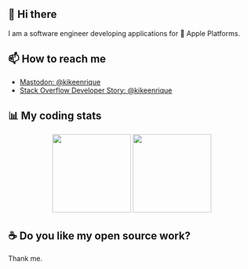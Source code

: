 ## 👋 Hi there

I am a software engineer developing applications for  Apple Platforms.

## 📫 How to reach me

- [Mastodon: @kikeenrique][mastodon-profile]
- [Stack Overflow Developer Story: @kikeenrique][stackoverflow-devloper-profile]

## 📊 My coding stats

<p align="center">
  <a href="#"><img height="160px" src="https://github-readme-stats.vercel.app/api?username=kikeenrique&count_private=true&show_icons=true" /></a>
  <a href="#"><img height="160px" src="https://github-readme-stats.vercel.app/api/top-langs/?username=kikeenrique&layout=compact&exclude_repo=plantuml-debian" /></a>
</p>

## ☕️ Do you like my open source work?

Thank me.

[stackoverflow-devloper-profile]: https://stackoverflow.com/users/721929/kikeenrique
[github-profile]: https://github.com/kikeenrique
[github-repos]: https://github.com/kikeenrique?tab=repositories
[github-gists]: https://gist.github.com/kikeenrique
[mastodon-profile]: https://chaos.social/@kikeenrique
